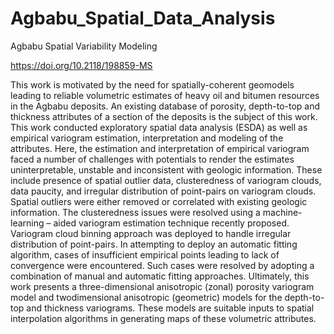 # Agbabu_Spatial_Data_Analysis
 Agbabu Spatial Variability Modeling
     
https://doi.org/10.2118/198859-MS

This work is motivated by the need for spatially-coherent geomodels leading to reliable 
volumetric estimates of heavy oil and bitumen resources in the Agbabu deposits. 
An existing database of porosity, depth-to-top and thickness attributes of a section of the 
deposits is the subject of this work.
This work conducted exploratory spatial data analysis (ESDA) as well as empirical variogram estimation,
interpretation and modeling of the attributes. Here, the estimation and interpretation of empirical variogram
faced a number of challenges with potentials to render the estimates uninterpretable, unstable and
inconsistent with geologic information. These include presence of spatial outlier data, clusteredness of
variogram clouds, data paucity, and irregular distribution of point-pairs on variogram clouds. Spatial
outliers were either removed or correlated with existing geologic information. The clusteredness issues were
resolved using a machine-learning – aided variogram estimation technique recently proposed. Variogram
cloud binning approach was deployed to handle irregular distribution of point-pairs. In attempting to
deploy an automatic fitting algorithm, cases of insufficient empirical points leading to lack of convergence
were encountered. Such cases were resolved by adopting a combination of manual and automatic fitting
approaches.
Ultimately, this work presents a three-dimensional anisotropic (zonal) porosity variogram model and 
twodimensional anisotropic (geometric) models for the depth-to-top and thickness variograms. These models
are suitable inputs to spatial interpolation algorithms in generating maps of these volumetric attributes.
